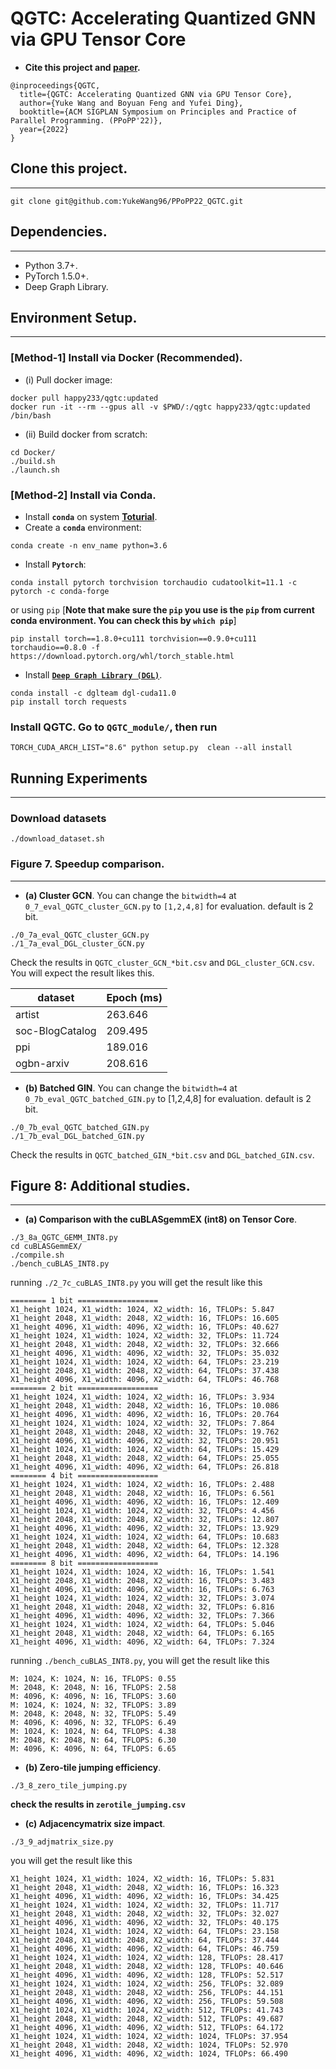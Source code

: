 QGTC: Accelerating Quantized GNN via GPU Tensor Core
============

+ **Cite this project and [paper](https://arxiv.org/abs/2111.09547).**
```
@inproceedings{QGTC,
  title={QGTC: Accelerating Quantized GNN via GPU Tensor Core},
  author={Yuke Wang and Boyuan Feng and Yufei Ding},
  booktitle={ACM SIGPLAN Symposium on Principles and Practice of Parallel Programming. (PPoPP'22)},
  year={2022}
}
```


## Clone this project.
------------

```
git clone git@github.com:YukeWang96/PPoPP22_QGTC.git
```

## Dependencies.
------------
- Python 3.7+.
- PyTorch 1.5.0+.
- Deep Graph Library.

## Environment Setup.
------------
### [**Method-1**] Install via Docker (**Recommended**).

+ (i)  Pull docker image:  
```
docker pull happy233/qgtc:updated
docker run -it --rm --gpus all -v $PWD/:/qgtc happy233/qgtc:updated /bin/bash
```
+ (ii) Build docker from scratch:
```
cd Docker/
./build.sh
./launch.sh
```
### [**Method-2**] Install via Conda.
+ Install **`conda`** on system **[Toturial](https://www.digitalocean.com/community/tutorials/how-to-install-anaconda-on-ubuntu-18-04-quickstart)**.
+ Create a **`conda`** environment: 
```
conda create -n env_name python=3.6
```
+ Install **`Pytorch`**: 
```
conda install pytorch torchvision torchaudio cudatoolkit=11.1 -c pytorch -c conda-forge
```
or using `pip` [**Note that make sure the `pip` you use is the `pip` from current conda environment. You can check this by `which pip`**]
```
pip install torch==1.8.0+cu111 torchvision==0.9.0+cu111 torchaudio==0.8.0 -f https://download.pytorch.org/whl/torch_stable.html
```
+ Install [**`Deep Graph Library (DGL)`**](https://github.com/dmlc/dgl).
```
conda install -c dglteam dgl-cuda11.0
pip install torch requests
```

### Install QGTC. Go to `QGTC_module/`, then run 
```
TORCH_CUDA_ARCH_LIST="8.6" python setup.py  clean --all install 
```

## Running Experiments
------------
### Download datasets
```
./download_dataset.sh
```

### Figure 7. Speedup comparison.
------------
+ **(a) Cluster GCN**. You can change the `bitwidth=4` at `0_7_eval_QGTC_cluster_GCN.py` to `[1,2,4,8]` for evaluation. default is 2 bit.
```
./0_7a_eval_QGTC_cluster_GCN.py
./1_7a_eval_DGL_cluster_GCN.py
```
Check the results in `QGTC_cluster_GCN_*bit.csv` and  `DGL_cluster_GCN.csv`. You will expect the result likes this.

| dataset          |  Epoch (ms) |
|------------------|-------------|
| artist           |  263.646    |
| soc-BlogCatalog  |  209.495    |
| ppi              |  189.016    |
| ogbn-arxiv       |  208.616    |

+ **(b) Batched GIN**. You can change the `bitwidth=4` at `0_7b_eval_QGTC_batched_GIN.py` to [1,2,4,8] for evaluation. default is 2 bit.
```
./0_7b_eval_QGTC_batched_GIN.py
./1_7b_eval_DGL_batched_GIN.py
```
Check the results in `QGTC_batched_GIN_*bit.csv` and  `DGL_batched_GIN.csv`.


## Figure 8: Additional studies.
------------
+ **(a) Comparison with the cuBLASgemmEX (int8) on Tensor Core**.
```
./3_8a_QGTC_GEMM_INT8.py
cd cuBLASGemmEX/
./compile.sh
./bench_cuBLAS_INT8.py
```
running `./2_7c_cuBLAS_INT8.py` you will get the result like this 
```
======== 1 bit ==================
X1_height 1024, X1_width: 1024, X2_width: 16, TFLOPs: 5.847
X1_height 2048, X1_width: 2048, X2_width: 16, TFLOPs: 16.605
X1_height 4096, X1_width: 4096, X2_width: 16, TFLOPs: 40.627
X1_height 1024, X1_width: 1024, X2_width: 32, TFLOPs: 11.724
X1_height 2048, X1_width: 2048, X2_width: 32, TFLOPs: 32.666
X1_height 4096, X1_width: 4096, X2_width: 32, TFLOPs: 35.032
X1_height 1024, X1_width: 1024, X2_width: 64, TFLOPs: 23.219
X1_height 2048, X1_width: 2048, X2_width: 64, TFLOPs: 37.438
X1_height 4096, X1_width: 4096, X2_width: 64, TFLOPs: 46.768
======== 2 bit ==================
X1_height 1024, X1_width: 1024, X2_width: 16, TFLOPs: 3.934
X1_height 2048, X1_width: 2048, X2_width: 16, TFLOPs: 10.086
X1_height 4096, X1_width: 4096, X2_width: 16, TFLOPs: 20.764
X1_height 1024, X1_width: 1024, X2_width: 32, TFLOPs: 7.864
X1_height 2048, X1_width: 2048, X2_width: 32, TFLOPs: 19.762
X1_height 4096, X1_width: 4096, X2_width: 32, TFLOPs: 20.951
X1_height 1024, X1_width: 1024, X2_width: 64, TFLOPs: 15.429
X1_height 2048, X1_width: 2048, X2_width: 64, TFLOPs: 25.055
X1_height 4096, X1_width: 4096, X2_width: 64, TFLOPs: 26.818
======== 4 bit ==================
X1_height 1024, X1_width: 1024, X2_width: 16, TFLOPs: 2.488
X1_height 2048, X1_width: 2048, X2_width: 16, TFLOPs: 6.561
X1_height 4096, X1_width: 4096, X2_width: 16, TFLOPs: 12.409
X1_height 1024, X1_width: 1024, X2_width: 32, TFLOPs: 4.456
X1_height 2048, X1_width: 2048, X2_width: 32, TFLOPs: 12.807
X1_height 4096, X1_width: 4096, X2_width: 32, TFLOPs: 13.929
X1_height 1024, X1_width: 1024, X2_width: 64, TFLOPs: 10.683
X1_height 2048, X1_width: 2048, X2_width: 64, TFLOPs: 12.328
X1_height 4096, X1_width: 4096, X2_width: 64, TFLOPs: 14.196
======== 8 bit ==================
X1_height 1024, X1_width: 1024, X2_width: 16, TFLOPs: 1.541
X1_height 2048, X1_width: 2048, X2_width: 16, TFLOPs: 3.483
X1_height 4096, X1_width: 4096, X2_width: 16, TFLOPs: 6.763
X1_height 1024, X1_width: 1024, X2_width: 32, TFLOPs: 3.074
X1_height 2048, X1_width: 2048, X2_width: 32, TFLOPs: 6.816
X1_height 4096, X1_width: 4096, X2_width: 32, TFLOPs: 7.366
X1_height 1024, X1_width: 1024, X2_width: 64, TFLOPs: 5.046
X1_height 2048, X1_width: 2048, X2_width: 64, TFLOPs: 6.165
X1_height 4096, X1_width: 4096, X2_width: 64, TFLOPs: 7.324
```
running `./bench_cuBLAS_INT8.py`, you will get the result like this
```
M: 1024, K: 1024, N: 16, TFLOPS: 0.55
M: 2048, K: 2048, N: 16, TFLOPS: 2.58
M: 4096, K: 4096, N: 16, TFLOPS: 3.60
M: 1024, K: 1024, N: 32, TFLOPS: 3.89
M: 2048, K: 2048, N: 32, TFLOPS: 5.49
M: 4096, K: 4096, N: 32, TFLOPS: 6.49
M: 1024, K: 1024, N: 64, TFLOPS: 4.38
M: 2048, K: 2048, N: 64, TFLOPS: 6.30
M: 4096, K: 4096, N: 64, TFLOPS: 6.65
```

+ **(b) Zero-tile jumping efficiency**.
```
./3_8_zero_tile_jumping.py
```
**check the results in `zerotile_jumping.csv`**

+ **(c) Adjacencymatrix size impact**.
```
./3_9_adjmatrix_size.py
```
you will get the result like this
```
X1_height 1024, X1_width: 1024, X2_width: 16, TFLOPs: 5.831
X1_height 2048, X1_width: 2048, X2_width: 16, TFLOPs: 16.323
X1_height 4096, X1_width: 4096, X2_width: 16, TFLOPs: 34.425
X1_height 1024, X1_width: 1024, X2_width: 32, TFLOPs: 11.717
X1_height 2048, X1_width: 2048, X2_width: 32, TFLOPs: 32.027
X1_height 4096, X1_width: 4096, X2_width: 32, TFLOPs: 40.175
X1_height 1024, X1_width: 1024, X2_width: 64, TFLOPs: 23.158
X1_height 2048, X1_width: 2048, X2_width: 64, TFLOPs: 37.444
X1_height 4096, X1_width: 4096, X2_width: 64, TFLOPs: 46.759
X1_height 1024, X1_width: 1024, X2_width: 128, TFLOPs: 28.417
X1_height 2048, X1_width: 2048, X2_width: 128, TFLOPs: 40.646
X1_height 4096, X1_width: 4096, X2_width: 128, TFLOPs: 52.517
X1_height 1024, X1_width: 1024, X2_width: 256, TFLOPs: 32.089
X1_height 2048, X1_width: 2048, X2_width: 256, TFLOPs: 44.151
X1_height 4096, X1_width: 4096, X2_width: 256, TFLOPs: 59.508
X1_height 1024, X1_width: 1024, X2_width: 512, TFLOPs: 41.743
X1_height 2048, X1_width: 2048, X2_width: 512, TFLOPs: 49.687
X1_height 4096, X1_width: 4096, X2_width: 512, TFLOPs: 64.172
X1_height 1024, X1_width: 1024, X2_width: 1024, TFLOPs: 37.954
X1_height 2048, X1_width: 2048, X2_width: 1024, TFLOPs: 52.970
X1_height 4096, X1_width: 4096, X2_width: 1024, TFLOPs: 66.490
```
